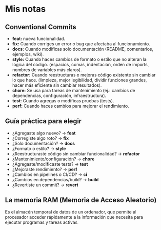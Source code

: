 # Mis notas

## Conventional Commits

- **feat:** nueva funcionalidad.
- **fix:** Cuando corriges un error o bug que afectaba al funcionamiento.
- **docs:** Cuando modificas solo documentación (README, comentarios, ejemplos, wiki).
- **style:** Cuando haces cambios de formato o estilo que no alteran la lógica del código.
  (espacios, comas, indentación, orden de imports, nombres de variables más claros).
- **refactor:** Cuando reestructuras o mejoras código existente sin cambiar lo que hace.
  (limpieza, mejor legibilidad, dividir funciones grandes, hacer más eficiente sin cambiar resultados).
- **chore:** Se usa para tareas de mantenimiento (ej.: cambios de dependencias, configuración, infraestructura).
- **test:** Cuando agregas o modificas pruebas (tests).
- **perf:** Cuando haces cambios para mejorar el rendimiento.

## Guía práctica para elegir

- ¿Agregaste algo nuevo? → **feat**
- ¿Corregiste algo roto? → **fix**
- ¿Solo documentación? → **docs**
- ¿Formato o estilo? → **style**
- ¿Reestructuraste código sin cambiar funcionalidad? → **refactor**
- ¿Mantenimiento/configuración? → **chore**
- ¿Agregaste/modificaste tests? → **test**
- ¿Mejoraste rendimiento? → **perf**
- ¿Cambios en pipelines o CI/CD? → **ci**
- ¿Cambios en dependencias/build? → **build**
- ¿Revertiste un commit? → **revert**

## La memoria RAM (Memoria de Acceso Aleatorio)

Es el almacén temporal de datos de un ordenador, que permite al procesador acceder rápidamente a la información que
necesita para ejecutar programas y tareas activas.
